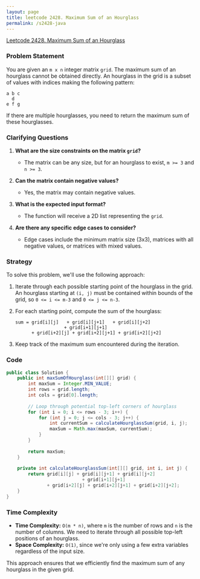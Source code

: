 ```yaml
---
layout: page
title: leetcode 2428. Maximum Sum of an Hourglass
permalink: /s2428-java
---
```

[Leetcode 2428. Maximum Sum of an Hourglass](https://algoadvance.github.io/algoadvance/l2428)
### Problem Statement

You are given an `m x n` integer matrix `grid`. The maximum sum of an hourglass cannot be obtained directly. An hourglass in the grid is a subset of values with indices making the following pattern:

```
a b c
  d
e f g
```

If there are multiple hourglasses, you need to return the maximum sum of these hourglasses.

### Clarifying Questions
1. **What are the size constraints on the matrix `grid`?**
   - The matrix can be any size, but for an hourglass to exist, `m >= 3` and `n >= 3`.

2. **Can the matrix contain negative values?**
   - Yes, the matrix may contain negative values.

3. **What is the expected input format?**
   - The function will receive a 2D list representing the `grid`.

4. **Are there any specific edge cases to consider?**
   - Edge cases include the minimum matrix size (3x3), matrices with all negative values, or matrices with mixed values.

### Strategy
To solve this problem, we'll use the following approach:

1. Iterate through each possible starting point of the hourglass in the grid. 
   An hourglass starting at `(i, j)` must be contained within bounds of the grid, so `0 <= i <= m-3` and `0 <= j <= n-3`.
   
2. For each starting point, compute the sum of the hourglass:
   ```
   sum = grid[i][j]   + grid[i][j+1]   + grid[i][j+2]
                     + grid[i+1][j+1]
         + grid[i+2][j] + grid[i+2][j+1] + grid[i+2][j+2]
   ```
3. Keep track of the maximum sum encountered during the iteration.

### Code

```java
public class Solution {
    public int maxSumOfHourglass(int[][] grid) {
        int maxSum = Integer.MIN_VALUE;
        int rows = grid.length;
        int cols = grid[0].length;
        
        // Loop through potential top-left corners of hourglass
        for (int i = 0; i <= rows - 3; i++) {
            for (int j = 0; j <= cols - 3; j++) {
                int currentSum = calculateHourglassSum(grid, i, j);
                maxSum = Math.max(maxSum, currentSum);
            }
        }
        
        return maxSum;
    }
    
    private int calculateHourglassSum(int[][] grid, int i, int j) {
        return grid[i][j] + grid[i][j+1] + grid[i][j+2]
                            + grid[i+1][j+1]
               + grid[i+2][j] + grid[i+2][j+1] + grid[i+2][j+2];
    }
}
```

### Time Complexity
- **Time Complexity:** `O(m * n)`, where `m` is the number of rows and `n` is the number of columns. We need to iterate through all possible top-left positions of an hourglass.
- **Space Complexity:** `O(1)`, since we're only using a few extra variables regardless of the input size.

This approach ensures that we efficiently find the maximum sum of any hourglass in the given grid.